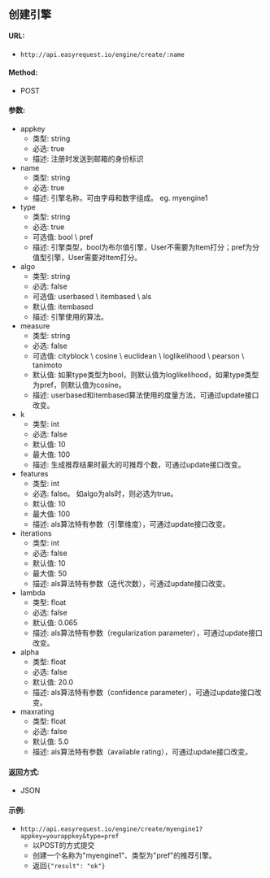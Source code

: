 ## 创建引擎
#### URL:
* `http://api.easyrequest.io/engine/create/:name`

#### Method:
* POST

#### 参数:
* appkey
   * 类型: string
   * 必选: true
   * 描述: 注册时发送到邮箱的身份标识
* name
   * 类型: string
   * 必选: true
   * 描述: 引擎名称，可由字母和数字组成。 eg. myengine1
* type
   * 类型: string
   * 必选: true
   * 可选值: bool \ pref
   * 描述: 引擎类型，bool为布尔值引擎，User不需要为Item打分；pref为分值型引擎，User需要对Item打分。 
* algo
   * 类型: string
   * 必选: false
   * 可选值: userbased \ itembased \ als
   * 默认值: itembased
   * 描述: 引擎使用的算法。
* measure
   * 类型: string
   * 必选: false
   * 可选值: cityblock \ cosine \ euclidean \ loglikelihood \ pearson \ tanimoto
   * 默认值: 如果type类型为bool，则默认值为loglikelihood，如果type类型为pref，则默认值为cosine。
   * 描述: userbased和itembased算法使用的度量方法，可通过update接口改变。
* k
   * 类型: int
   * 必选: false
   * 默认值: 10
   * 最大值: 100
   * 描述: 生成推荐结果时最大的可推荐个数，可通过update接口改变。
* features
   * 类型: int
   * 必选: false。 如algo为als时，则必选为true。
   * 默认值: 10
   * 最大值: 100
   * 描述: als算法特有参数（引擎维度），可通过update接口改变。
* iterations
   * 类型: int
   * 必选: false
   * 默认值: 10
   * 最大值: 50
   * 描述: als算法特有参数（迭代次数），可通过update接口改变。
* lambda
   * 类型: float
   * 必选: false
   * 默认值: 0.065
   * 描述: als算法特有参数（regularization parameter），可通过update接口改变。
* alpha
   * 类型: float
   * 必选: false
   * 默认值: 20.0
   * 描述: als算法特有参数（confidence parameter），可通过update接口改变。
* maxrating
   * 类型: float
   * 必选: false
   * 默认值: 5.0
   * 描述: als算法特有参数（available rating），可通过update接口改变。

#### 返回方式:
* JSON   

#### 示例:
* `http://api.easyrequest.io/engine/create/myengine1?appkey=yourappkey&type=pref`
   * 以POST的方式提交
   * 创建一个名称为"myengine1"、类型为"pref"的推荐引擎。
   * 返回`{"result": "ok"}`
